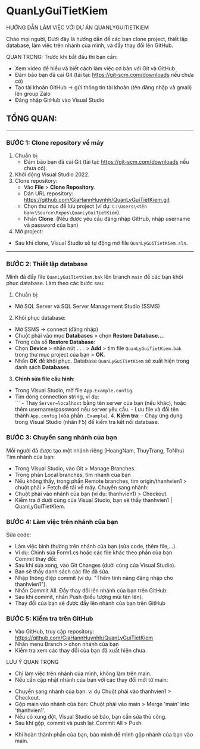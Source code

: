 # QuanLyGuiTietKiem
HƯỚNG DẪN LÀM VIỆC VỚI DỰ ÁN QUANLYGUITIETKIEM

Chào mọi người, 
Dưới đây là hướng dẫn để các bạn clone project, thiết lập database, làm việc trên nhánh của mình, và đẩy thay đổi lên GitHub.

QUAN TRỌNG: Trước khi bắt đầu thì bạn cần:
- Xem video để hiểu và biết cách làm việc cơ bản với Git và GitHub
- Đảm bảo bạn đã cài Git (tải tại: https://git-scm.com/downloads nếu chưa có)
- Tạo tài khoản GitHub -> gửi thông tin tài khoản (tên đăng nhập và gmail) lên group Zalo 
- Đăng nhập GitHub vào Visual Studio

TỔNG QUAN:
- 

---

### BƯỚC 1: Clone repository về máy
1. Chuẩn bị:
   - Đảm bảo bạn đã cài Git (tải tại: https://git-scm.com/downloads nếu chưa có).
2. Khởi động Visual Studio 2022.
3. Clone repository:
   - Vào **File** > **Clone Repository**.
   - Dán URL repository:  https://github.com/GiaHannHuynhh/QuanLyGuiTietKiem.git
   - Chọn thư mục để lưu project (ví dụ: `C:\Users\<tên bạn>\Source\Repos\QuanLyGuiTietKiem`).
   - Nhấn **Clone**.
   (Nếu được yêu cầu đăng nhập GitHub, nhập username và password của bạn)
4. Mở project:
- Sau khi clone, Visual Studio sẽ tự động mở file `QuanLyGuiTietKiem.sln`.

---

### BƯỚC 2: Thiết lập database
Mình đã đẩy file `QuanLyGuiTietKiem.bak` lên branch `main` để các bạn khôi phục database. Làm theo các bước sau:

1. Chuẩn bị:
- Mở SQL Server và SQL Server Management Studio (SSMS)
2. Khôi phục database:
- Mở SSMS -> connect (đăng nhập)
- Chuột phải vào mục **Databases** > chọn **Restore Database...**.
- Trong cửa sổ **Restore Database**:
- Chọn **Device** > nhấn nút `...` > **Add** > tìm file `QuanLyGuiTietKiem.bak` trong thư mục project của bạn > **OK**.
- Nhấn **OK** để khôi phục. Database `QuanLyGuiTietKiem` sẽ xuất hiện trong danh sách **Databases**.
3. **Chỉnh sửa file cấu hình**:
- Trong Visual Studio, mở file `App.Example.config`.
- Tìm dòng connection string, ví dụ:  
<connectionStrings> <add name="QuanLyGuiTietKiem" connectionString="Server=localhost;Database=QuanLyGuiTietKiem;Trusted_Connection=True;" providerName="System.Data.SqlClient" /> </connectionStrings> ``` - Thay `Server=localhost` bằng tên server của bạn (nếu khác), hoặc thêm username/password nếu server yêu cầu. - Lưu file và đổi tên thành `App.config` (xóa phần `.Example`). 4. **Kiểm tra**: - Chạy ứng dụng trong Visual Studio (nhấn F5) để kiểm tra kết nối database.


### BƯỚC 3: Chuyển sang nhánh của bạn
Mỗi người đã được tạo một nhánh riêng (HoangNam, ThuyTrang, ToNhu)
Tìm nhánh của bạn:
- Trong Visual Studio, vào Git > Manage Branches.
- Trong phần Local branches, tìm nhánh của bạn 
- Nếu không thấy, trong phần Remote branches, tìm origin/thanhvien1 > chuột phải > Fetch để tải về máy.
Chuyển sang nhánh:
- Chuột phải vào nhánh của bạn (ví dụ: thanhvien1) > Checkout.
- Kiểm tra ở dưới cùng của Visual Studio, bạn sẽ thấy thanhvien1 | QuanLyGuiTietKiem.

### BƯỚC 4: Làm việc trên nhánh của bạn
Sửa code:
- Làm việc bình thường trên nhánh của bạn (sửa code, thêm file,...).
- Ví dụ: Chỉnh sửa Form1.cs hoặc các file khác theo phần của bạn.
Commit thay đổi:
- Sau khi sửa xong, vào Git Changes (dưới cùng của Visual Studio).
- Bạn sẽ thấy danh sách các file đã sửa.
- Nhập thông điệp commit (ví dụ: "Thêm tính năng đăng nhập cho thanhvien1").
- Nhấn Commit All.
Đẩy thay đổi lên nhánh của bạn trên GitHub:
- Sau khi commit, nhấn Push (biểu tượng mũi tên lên).
- Thay đổi của bạn sẽ được đẩy lên nhánh của bạn trên GitHub
  
### BƯỚC 5: Kiểm tra trên GitHub
- Vào GitHub, truy cập repository: https://github.com/GiaHannHuynhh/QuanLyGuiTietKiem
- Nhấn menu Branch > chọn nhánh của bạn 
- Kiểm tra xem các thay đổi của bạn đã xuất hiện chưa.
  
LƯU Ý QUAN TRỌNG
- Chỉ làm việc trên nhánh của mình, không làm trên main.
- Nếu cần cập nhật nhánh của bạn với các thay đổi mới từ main:
+ Chuyển sang nhánh của bạn: ví dụ Chuột phải vào thanhvien1 > Checkout.
+ Gộp main vào nhánh của bạn: Chuột phải vào main > Merge 'main' into 'thanhvien1'.
+ Nếu có xung đột, Visual Studio sẽ báo, bạn cần sửa thủ công.
+ Sau khi gộp, commit và push lại: Commit All > Push.
- Khi hoàn thành phần của bạn, báo mình để mình gộp nhánh của bạn vào main.


  
